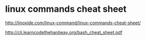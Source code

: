 # linux commands cheat sheet

http://linoxide.com/linux-command/linux-commands-cheat-sheet/

http://cli.learncodethehardway.org/bash_cheat_sheet.pdf
